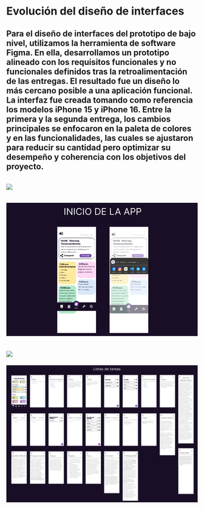 # Evolución del diseño de interfaces
Para el diseño de interfaces del prototipo de bajo nivel, utilizamos la herramienta de software Figma. En ella, desarrollamos un prototipo alineado con los requisitos funcionales y no funcionales definidos tras la retroalimentación de las entregas. El resultado fue un diseño lo más cercano posible a una aplicación funcional. La interfaz fue creada tomando como referencia los modelos iPhone 15 y iPhone 16. Entre la primera y la segunda entrega, los cambios principales se enfocaron en la paleta de colores y en las funcionalidades, las cuales se ajustaron para reducir su cantidad pero optimizar su desempeño y coherencia con los objetivos del proyecto.
---
![](https://github.com/raul-baul/Proyecto-Block-N/blob/Tercera-Entrega/Assets/INICIO.PN)
---
![](https://github.com/raul-baul/Proyecto-Block-N/blob/Tercera--Entrega/Assets/INICIO%20DE%20LA%20APP.PNG)
---
![](https://github.com/raul-baul/Proyecto-Block-N/blob/Tercera--Entrega/Assets/Configuraci%C3%B3n.PNG)
---
![](https://github.com/raul-baul/Proyecto-Block-N/blob/Tercera--Entrega/Assets/Lista%20de%20tareas.PNG)
